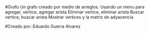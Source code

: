 #Grafo
Un grafo creado por medio de arreglos.
Usando un menu para agregar, vertice, agregar arista
Eliminar vertice, eliminar arista
Buscar vertice, buscar arista
Mostrar vertices y la matriz de adyacencia

#Creado por:
Eduardo Guerra Alvarez